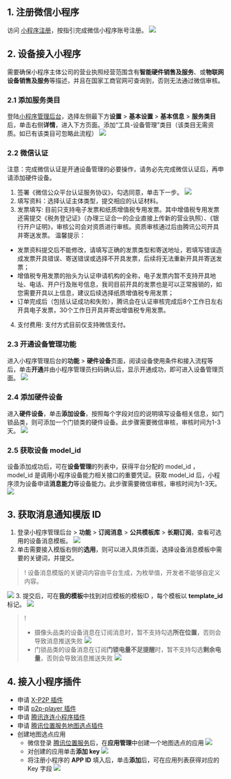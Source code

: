 

## 1. 注册微信小程序

访问 [小程序注册](https://mp.weixin.qq.com/wxopen/waregister?action=step1)，按指引完成微信小程序账号注册。
![](https://qcloudimg.tencent-cloud.cn/raw/fdf0cccd6ac8e107e2ab713f26c2a7d0.png)

## 2. 设备接入小程序

需要确保小程序主体公司的营业执照经营范围含有**智能硬件销售及服务**、或**物联网设备销售及服务**等描述，并且在国家工商官网可查询到，否则无法通过微信审核。

### 2.1 添加服务类目

登陆[小程序管理后台](https://mp.weixin.qq.com/wxamp/index/index?lang=zh_CN&token=1925944475)，选择左侧最下方**设置** > **基本设置** > **基本信息** > **服务类目**后，单击右侧**详情**，进入下方页面。添加“工具-设备管理”类目（该类目无需资质。如已有该类目可忽略此流程）
![](https://qcloudimg.tencent-cloud.cn/raw/44fedb024be0d38a8bce987820d009fc.png)

### 2.2 微信认证

注意：完成微信认证是开通设备管理的必要操作，请务必先完成微信认证后，再申请添加硬件设备。

1. 签署《微信公众平台认证服务协议》，勾选同意，单击下一步。
![](https://qcloudimg.tencent-cloud.cn/raw/e55a2755b42e325e92f0fbec8252c0bb.png)
2. 填写资料：选择认证主体类型，提交相应的认证材料。
3. 发票填写: 目前只支持电子发票和纸质增值税专用发票。其中增值税专用发票还需提交《税务登记证》（办理三证合一的企业直接上传新的营业执照）、《银行开户证明》，审核公司会对资质进行审核。资质审核通过后由腾讯公司开具并寄送发票。
   温馨提示：
  - 发票资料提交后不能修改，请填写正确的发票类型和寄送地址，若填写错误造成发票开具错误、寄送错误或选择不开具发票，后续将无法重新开具并寄送发票；
  - 增值税专用发票的抬头为认证申请机构的全称，电子发票内暂不支持开具地址、电话、开户行及账号信息，我司目前开具的发票也是可以正常报销的，如您需要开具以上信息，建议后续选择纸质增值税专用发票；
  - 订单完成后（包括认证成功和失败），腾讯会在认证审核完成后8个工作日左右开具电子发票，30个工作日开具并寄出增值税专用发票。
4. 支付费用: 支付方式目前仅支持微信支付。

### 2.3 开通设备管理功能

进入小程序管理后台的**功能** > **硬件设备**页面，阅读设备使用条件和接入流程等后，单击**开通**并由小程序管理员扫码确认后，显示开通成功，即可进入设备管理页面。
![](https://qcloudimg.tencent-cloud.cn/raw/a4ef54642a56de62117d89b4465d3030.png)

### 2.4 添加硬件设备

进入**硬件设备**，单击**添加设备**，按照每个字段对应的说明填写设备相关信息，如门锁品类，则可添加一个门锁类的硬件设备。此步骤需要微信审核，审核时间为1-3天。
![](https://qcloudimg.tencent-cloud.cn/raw/fbcddc02e7c46b9cc3026cb81427d635.png)

### 2.5 获取设备 model_id

设备添加成功后，可在**设备管理**的列表中，获得平台分配的 model_id ，model_id 是调用小程序设备能力相关接口的重要凭证。获取 model_id 后，小程序须为设备申请**消息能力**等设备能力。此步骤需要微信审核，审核时间为1-3天。
![](![](https://qcloudimg.tencent-cloud.cn/raw/5474af12e6bee9af58cd1d63d226749a.png))

## 3. 获取消息通知模版 ID

1. 登录小程序管理后台 > **功能** > **订阅消息** > **公共模板库** > **长期订阅**，查看可选用的设备消息模板。
![](https://qcloudimg.tencent-cloud.cn/raw/4d37b30885afa7d03e75c8d908e2bb23.png)
2. 单击需要接入模版右侧的**选用**，则可以进入具体页面，选择设备消息模板中需要的关键词，并提交。
>! 设备消息模版的关键词内容由平台生成，为枚举值，开发者不能够自定义内容。
>
![](https://qcloudimg.tencent-cloud.cn/raw/fe1c0b7c2acf33e6a4eaed1030f7b5c6.png)
3. 提交后，可在**我的模板**中找到对应模板的模板ID ，每个模板以 **template_id** 标记。
![](https://qcloudimg.tencent-cloud.cn/raw/40c2e5223581c940045712bfc26ab983.png)

>! 
>- 摄像头品类的设备消息在订阅消息时，暂不支持勾选**所在位置**，否则会导致消息推送失败
![](https://qcloudimg.tencent-cloud.cn/raw/bcaa25769fe3c5bd3e838b39bdb8b4de.png)
>- 门锁品类的设备消息在订阅**门锁电量不足提醒**时，暂不支持勾选**剩余电量**，否则会导致消息推送失败
![](准备工作14.png)

## 4. 接入小程序插件

- 申请 [X-P2P 插件](https://mp.weixin.qq.com/wxopen/plugindevdoc?appid=wx1319af22356934bf&st=C056F81D85FD81F93B9EE8896CEE96223BCF084280DB53B7E50F2F1F5E29424BC6D54456168C5F6CCC9D64B0EAE323A035CD3AB2F948807A6A31D9AA29D27C13D36A95EB22785E21383301B19E71B34A0926A06FB2BFF1E899C1993F6379179ACBC5162BF125E55869FED60AB483CA483EA19F11C702E9C25A0B2C0914D9B60469963DB81ADAC0FC45D7F25B53CCD6CB1678FA8E536EFEB3CC276EE38FDB0B2DA39853EBA18D9221FFA6A59D2411B6B27CBDD5701F6D090D1DDE550AFB93E044E206BA2E428F6B85F5B23B69E14D5A51C0EFABA9E64D661EEA055ACDB6F8E019F2585A782D719C8F880D36C6C646DC91&version=4.0.9.90603&platform=mac)
- 申请 [p2p-player 插件](https://mp.weixin.qq.com/wxopen/plugindevdoc?appid=wx9e8fbc98ceac2628)
- 申请 [腾讯连连小程序插件](https://mp.weixin.qq.com/wxopen/pluginbasicprofile?action=intro&appid=wxb711dd9e4296e7f6&token=468038578&lang=zh_CN)
- 申请 [腾讯位置服务地图选点插件](https://mp.weixin.qq.com/wxopen/pluginbasicprofile?action=intro&appid=wx76a9a06e5b4e693e&token=468038578&lang=zh_CN)
- 创建地图选点应用
  - 微信登录 [腾讯位置服务](https://lbs.qq.com/dev/console/application/mine)后，在**应用管理**中创建一个地图选点的应用
    ![](https://qcloudimg.tencent-cloud.cn/raw/2dfb653b3ca827a614d06191040110d9.png)
  - 对创建的应用单击**添加 key**
![](https://qcloudimg.tencent-cloud.cn/raw/c79c131bf8e66bd25d1cde3146db7510.png)
  - 将注册小程序的 **APP ID** 填入后，单击**添加**后，可在应用列表获得对应的 Key 字段
![](https://qcloudimg.tencent-cloud.cn/raw/6ae1e5775e7be2a9fbba0575a08f4db4.png)





